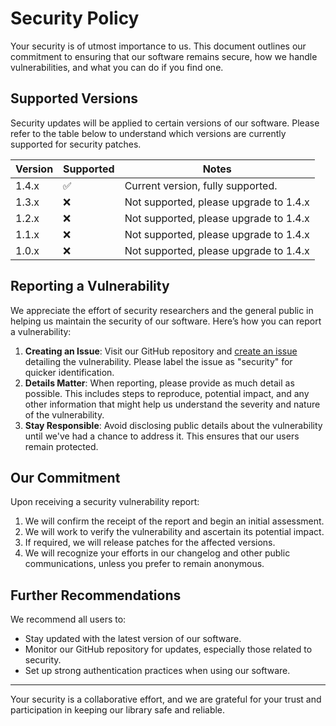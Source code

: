 # Security Policy

Your security is of utmost importance to us. This document outlines our commitment to ensuring that our software remains secure, how we handle vulnerabilities, and what you can do if you find one.

## Supported Versions

Security updates will be applied to certain versions of our software. Please refer to the table below to understand which versions are currently supported for security patches.

| Version | Supported          | Notes                                  |
|---------|--------------------|----------------------------------------|
| 1.4.x   | :white_check_mark: | Current version, fully supported.      |
| 1.3.x   | :x:                | Not supported, please upgrade to 1.4.x |
| 1.2.x   | :x:                | Not supported, please upgrade to 1.4.x |
| 1.1.x   | :x:                | Not supported, please upgrade to 1.4.x |
| 1.0.x   | :x:                | Not supported, please upgrade to 1.4.x |

## Reporting a Vulnerability

We appreciate the effort of security researchers and the general public in helping us maintain the security of our software. Here’s how you can report a vulnerability:

1. **Creating an Issue**: Visit our GitHub repository and [create an issue](https://github.com/bumble-tech/bumble-doc-gen/issues) detailing the vulnerability. Please label the issue as "security" for quicker identification.
2. **Details Matter**: When reporting, please provide as much detail as possible. This includes steps to reproduce, potential impact, and any other information that might help us understand the severity and nature of the vulnerability.
3. **Stay Responsible**: Avoid disclosing public details about the vulnerability until we've had a chance to address it. This ensures that our users remain protected.

## Our Commitment

Upon receiving a security vulnerability report:

1. We will confirm the receipt of the report and begin an initial assessment.
2. We will work to verify the vulnerability and ascertain its potential impact.
3. If required, we will release patches for the affected versions.
4. We will recognize your efforts in our changelog and other public communications, unless you prefer to remain anonymous.

## Further Recommendations

We recommend all users to:

- Stay updated with the latest version of our software.
- Monitor our GitHub repository for updates, especially those related to security.
- Set up strong authentication practices when using our software.

---

Your security is a collaborative effort, and we are grateful for your trust and participation in keeping our library safe and reliable.

